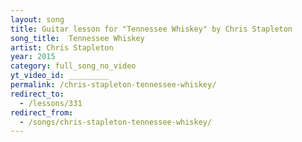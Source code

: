 ```yaml
---
layout: song
title: Guitar lesson for "Tennessee Whiskey" by Chris Stapleton
song_title:  Tennessee Whiskey
artist: Chris Stapleton
year: 2015
category: full_song_no_video
yt_video_id: _________
permalink: /chris-stapleton-tennessee-whiskey/
redirect_to:
  - /lessons/331
redirect_from:
  - /songs/chris-stapleton-tennessee-whiskey/
---
```

